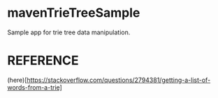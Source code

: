 # mavenTrieTreeSample
Sample app for trie tree data manipulation.

# REFERENCE
(here)[https://stackoverflow.com/questions/2794381/getting-a-list-of-words-from-a-trie]
